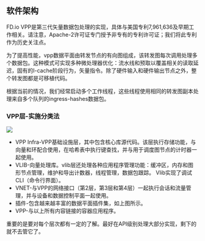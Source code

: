 ## 软件架构

FD.io VPP是第三代矢量数据包处理的实现，具体与美国专利7,961,636及早期工作相关。请注意，Apache-2许可证专门授予非专有的专利许可证；我们将此专利作为历史关注点。

为了提高性能，vpp数据平面由转发节点的有向图组成，该转发图每次调用处理多个数据包。这种模式可实现多种微处理器优化：流水线和预取以覆盖相关的读取延迟，固有的I-cache阶段行为，矢量指令。除了硬件输入和硬件输出节点之外，整个转发图都是可移植代码。

根据当前的情况，我们经常启动多个工作线程，这些线程使用相同的转发图副本处理来自多个队列的ingress-hashes数据包。

### VPP层-实施分类法

![](https://github.com/penybai/vpp-docs/blob/master/images/vpp-layers.png)

* VPP Infra-VPP基础设施层，其中包含核心库源代码。该层执行存储功能，与向量和环配合使用，在哈希表中执行键查找，并与用于调度图节点的计时器一起使用。
* VLIB-向量处理库。vlib层还处理各种应用程序管理功能：缓冲区，内存和图形节点管理，维护和导出计数器，线程管理，数据包跟踪。 Vlib实现了调试CLI（命令行界面）。
* VNET-与VPP的网络接口（第2层，第3层和第4层）一起执行会话和流量管理，并与设备和数据控制平面一起使用。
* 插件-包含越来越丰富的数据平面插件集，如上图所示。
* VPP-与以上所有内容链接的容器应用程序。

重要的是要对每个层次都有一定的了解。最好在API级别处理大部分实现，剩下的就不去管它了。